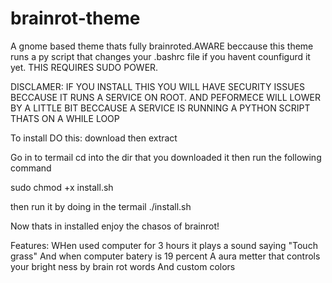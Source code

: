 # brainrot-theme
A gnome based theme thats fully brainroted.AWARE beccause this theme runs a py script that changes your .bashrc file if you havent counfigurd it yet.
THIS REQUIRES SUDO POWER.

DISCLAMER:
IF YOU INSTALL THIS YOU WILL HAVE SECURITY ISSUES BECCAUSE IT RUNS A SERVICE ON ROOT.
AND PEFORMECE WILL LOWER BY A LITTLE BIT BECCAUSE A SERVICE IS RUNNING A PYTHON SCRIPT THATS 
ON A WHILE LOOP 

To install DO this: download then extract 

Go in to termail
cd into the dir that you downloaded it  then run the following command

sudo chmod +x install.sh


then run it by doing in the termail ./install.sh

Now thats in installed enjoy the chasos of brainrot!


Features:
    WHen used computer for 3 hours it plays a sound saying "Touch grass"
    And when computer batery is 19 percent
    A aura metter that controls your bright ness by brain rot words
    And custom colors
    
